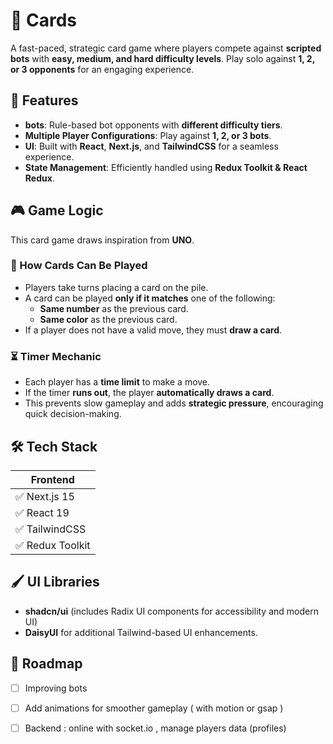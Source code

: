 # 🎴 Cards

A fast-paced, strategic card game where players compete against **scripted bots** with **easy, medium, and hard difficulty levels**. Play solo against **1, 2, or 3 opponents** for an engaging experience.

## 🚀 Features
- **bots**: Rule-based bot opponents with **different difficulty tiers**.
- **Multiple Player Configurations**: Play against **1, 2, or 3 bots**.
- **UI**: Built with **React**, **Next.js**, and **TailwindCSS** for a seamless experience.
- **State Management**: Efficiently handled using **Redux Toolkit & React Redux**.

## 🎮 Game Logic
This card game draws inspiration from **UNO**.

### 🔹 How Cards Can Be Played
- Players take turns placing a card on the pile.
- A card can be played **only if it matches** one of the following:
  - **Same number** as the previous card.
  - **Same color** as the previous card.
- If a player does not have a valid move, they must **draw a card**.

### ⏳ Timer Mechanic
- Each player has a **time limit** to make a move.
- If the timer **runs out**, the player **automatically draws a card**.
- This prevents slow gameplay and adds **strategic pressure**, encouraging quick decision-making.




## 🛠 Tech Stack
| Frontend |
|----------|
| ✅ Next.js 15 |
| ✅ React 19 |
| ✅ TailwindCSS |
| ✅ Redux Toolkit |

## 🖌 UI Libraries
- **shadcn/ui** (includes Radix UI components for accessibility and modern UI)
- **DaisyUI** for additional Tailwind-based UI enhancements.

## 📌 Roadmap
- [ ] Improving bots
- [ ] Add animations for smoother gameplay ( with motion or gsap )
- [ ] Backend : online with socket.io , manage players data (profiles)

